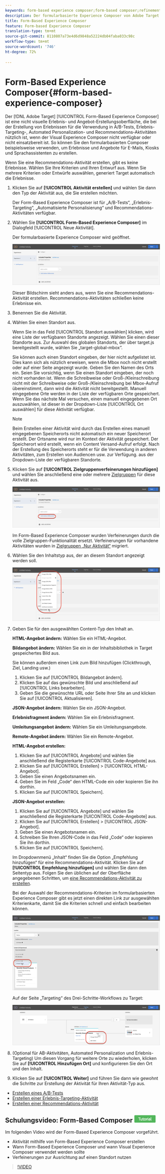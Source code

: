 ```yaml
---
keywords: form-based experience composer;form-based composer;refinements
description: Der formularbasierte Experience Composer von Adobe Target ermöglicht die Erstellung nicht visueller Erlebnisse.
title: Form-Based Experience Composer
feature: Form-based Experience Composer
translation-type: tm+mt
source-git-commit: 8110807a73e4d6d9848a52224db04faba033c98c
workflow-type: tm+mt
source-wordcount: '746'
ht-degree: 72%

---
```



# Form-Based Experience Composer{#form-based-experience-composer}

Der [!DNL Adobe Target] [!UICONTROL Form-Based Experience Composer] ist eine nicht visuelle Erlebnis- und Angebot-Erstellungsoberfläche, die bei der Erstellung von Erlebnissen für die Verwendung in A/B-Tests, Erlebnis-Targeting-, Automated Personalization- und Recommendations-Aktivitäten nützlich ist, wenn der Visual Experience Composer nicht verfügbar oder nicht einsatzbereit ist. So können Sie den formularbasierten Composer beispielsweise verwenden, um Erlebnisse und Angebote für E-Mails, Kiosks und Sprachassistenten zu erstellen.

Wenn Sie eine Recommendations-Aktivität erstellen, gibt es keine Erlebnisse. Wählen Sie Ihre Kriterien und Ihren Entwurf aus. Wenn Sie mehrere Kriterien oder Entwürfe auswählen, generiert Target automatisch die Erlebnisse.

1. Klicken Sie auf **[!UICONTROL Aktivität erstellen]** und wählen Sie dann den Typ der Aktivität aus, die Sie erstellen möchten.

   Der Form-Based Experience Composer ist für „A/B-Tests“, „Erlebnis-Targeting“, „Automatisierte Personalisierung“ und Recommendations-Aktivitäten verfügbar.
1. Wählen Sie **[!UICONTROL Form-Based Experience Composer]** im Dialogfeld [!UICONTROL Neue Aktivität].

   Der formularbasierte Experience Composer wird geöffnet.

   ![](assets/location_refinements.png)

   Dieser Bildschirm sieht anders aus, wenn Sie eine Recommendations-Aktivität erstellen. Recommendations-Aktivitäten schließen keine Erlebnisse ein.
1. Benennen Sie die Aktivität.
1. Wählen Sie einen Standort aus.

   Wenn Sie in das Feld [!UICONTROL Standort auswählen] klicken, wird eine Liste der verfügbaren Standorte angezeigt. Wählen Sie einen dieser Standorte aus. Zur Auswahl des globalen Standorts, der über target.js bereitgestellt wurde, wählen Sie „target-global-mbox“.

   Sie können auch einen Standort eingeben, der hier nicht aufgelistet ist. Dies kann sich als nützlich erweisen, wenn die Mbox noch nicht erstellt oder auf einer Seite angezeigt wurde. Geben Sie den Namen des Orts ein. Seien Sie vorsichtig, wenn Sie einen Standort eingeben, der noch nicht vorhanden ist. Wenn die Schreibweise oder Groß-/Kleinschreibung nicht mit der Schreibweise oder Groß-/Kleinschreibung bei Mbox-Aufruf übereinstimmt, dann wird die Aktivität nicht bereitgestellt. Manuell eingegebene Orte werden in der Liste der verfügbaren Orte gespeichert. Wenn Sie das nächste Mal versuchen, einen manuell eingegebenen Ort auszuwählen, ist dieser in der Dropdown-Liste [!UICONTROL Ort auswählen] für diese Aktivität verfügbar.

   >[!NOTE]
   >
   >Beim Erstellen einer Aktivität wird durch das Erstellen eines manuell eingegebenen Speicherorts nicht automatisch ein neuer Speicherort erstellt. Der Ortsname wird nur im Kontext der Aktivität gespeichert. Der Speicherort wird erstellt, wenn ein Content Versand-Aufruf erfolgt. Nach der Erstellung des Speicherorts steht er für die Verwendung in anderen Aktivitäten, zum Erstellen von Audiencen usw. zur Verfügung. aus der Dropdown-Liste der verfügbaren Standorte.

1. Klicken Sie auf **[!UICONTROL Zielgruppenverfeinerungen hinzufügen]** und wählen Sie anschließend eine oder mehrere [Zielgruppen](/help/c-target/target.md#concept_A782F8481A5041EBA75103CB26376522) für diese Aktivität aus.

   ![](assets/location_refinements_2.png)

   Im Form-Based Experience Composer wurden Verfeinerungen durch die volle Zielgruppen-Funktionalität ersetzt. Verfeinerungen für vorhandene Aktivitäten wurden in  [Zielgruppen „Nur Aktivität“](/help/c-target/creating-activity-only-audience.md#concept_A6BADCF530ED4AE1852E677FEBE68483) migriert.
1. Wählen Sie den Inhaltstyp aus, der an diesem Standort angezeigt werden soll.

   ![](assets/form_content.png)

1. Geben Sie für den ausgewählten Content-Typ den Inhalt an.

   **HTML-Angebot ändern:** Wählen Sie ein HTML-Angebot.

   **Bildangebot ändern:** Wählen Sie ein in der Inhaltsbibliothek in Target gespeichertes Bild aus.

   Sie können außerdem einen Link zum Bild hinzufügen (Clickthrough, Ziel, Landing usw.)

   1. Klicken Sie auf [!UICONTROL Bildangebot ändern].
   1. Klicken Sie auf das gewünschte Bild und anschließend auf [!UICONTROL Links bearbeiten].
   1. Geben Sie die gewünschte URL oder Seite Ihrer Site an und klicken Sie auf [!UICONTROL Aktualisieren].

   **JSON-Angebot ändern:** Wählen Sie ein JSON-Angebot.

   **Erlebnisfragment ändern:** Wählen Sie ein Erlebnisfragment.

   **Umleitungsangebot ändern:** Wählen Sie ein Umleitungsangebote.

   **Remote-Angebot ändern:** Wählen Sie ein Remote-Angebot.

   **HTML-Angebot erstellen:**

   1. Klicken Sie auf [!UICONTROL Angebote] und wählen Sie anschließend die Registerkarte [!UICONTROL Code-Angebote] aus.
   1. Klicken Sie auf [!UICONTROL Erstellen] > [!UICONTROL HTML-Angebot].
   1. Geben Sie einen Angebotsnamen ein.
   1. Geben Sie im Feld „Code“ den HTML-Code ein oder kopieren Sie ihn dorthin.
   1. Klicken Sie auf [!UICONTROL Speichern].

   **JSON-Angebot erstellen:**

   1. Klicken Sie auf [!UICONTROL Angebote] und wählen Sie anschließend die Registerkarte [!UICONTROL Code-Angebote] aus.
   1. Klicken Sie auf [!UICONTROL Erstellen] > [!UICONTROL JSON-Angebot].
   1. Geben Sie einen Angebotsnamen ein.
   1. Schreiben Sie Ihren JSON-Code in das Feld „Code“ oder kopieren Sie ihn dorthin.
   1. Klicken Sie auf [!UICONTROL Speichern].

   Im Dropdownmenü „Inhalt“ finden Sie die Option „Empfehlung hinzufügen“ für eine Recommendations-Aktivität. Klicken Sie auf **[!UICONTROL Empfehlung hinzufügen]** und wählen Sie dann den Seitentyp aus. Folgen Sie den üblichen auf der Oberfläche angegebenen Schritten, um [eine Recommendations-Aktivität zu erstellen](/help/c-recommendations/t-create-recs-activity/create-recs-activity.md).

   Bei der Auswahl der Recommendations-Kriterien im formularbasierten Experience Composer gibt es jetzt einen direkten Link zur ausgewählten Kriterienkarte, damit Sie die Kriterien schnell und einfach bearbeiten können.

   ![](assets/change_criteria.png)

   Auf der Seite „Targeting“ des Drei-Schritte-Workflows zu Target:

   ![](assets/change_criteria_2.png)

1. (Optional für AB-Aktivitäten, Automated Personalization und Erlebnis-Targeting) Um diesen Vorgang für weitere Orte zu wiederholen, klicken Sie auf **[!UICONTROL Hinzufügen Ort]** und konfigurieren Sie den Ort und den Inhalt.
1. Klicken Sie auf **[!UICONTROL Weiter]** und führen Sie dann wie gewohnt die Schritte zur Erstellung der Aktivität für Ihren Aktivität-Typ aus.

* [Erstellen eines A/B-Tests](/help/c-activities/t-test-ab/t-test-create-ab/test-create-ab.md)
* [Erstellen einer Erlebnis-Targeting-Aktivität](/help/c-activities/t-experience-target/t-xt-create/xt-create.md#task_D6B3429AC31549E1A70EDF04B3DDC765)
* [Erstellen einer Recommendations-Aktivität](/help/c-recommendations/t-create-recs-activity/create-recs-activity.md#task_6874328773C64C44A73F0A130AD3F96F)

## Schulungsvideo: Form-Based Composer  ![Tutorialzeichen](/help/assets/tutorial.png)

Im folgenden Video wird der Form-Based Experience Composer vorgeführt.

* Aktivität mithilfe von Form-Based Experience Composer erstellen
* Wann Form-Based Experience Composer und wann Visual Experience Composer verwendet werden sollte
* Verfeinerungen zur Ausrichtung auf einen Standort nutzen

>[!VIDEO](https://video.tv.adobe.com/v/17390)
